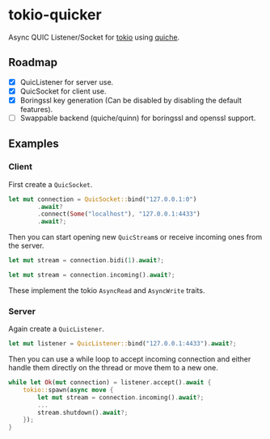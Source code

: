 # tokio-quicker

Async QUIC Listener/Socket for [tokio](https://tokio.rs/) using [quiche](https://github.com/cloudflare/quiche).

## Roadmap

- [x] QuicListener for server use.
- [x] QuicSocket for client use.
- [x] Boringssl key generation (Can be disabled by disabling the default features).
- [ ] Swappable backend (quiche/quinn) for boringssl and openssl support.

## Examples

### Client

First create a `QuicSocket`.
```rust
let mut connection = QuicSocket::bind("127.0.0.1:0")
        .await?
        .connect(Some("localhost"), "127.0.0.1:4433")
        .await?;
```
Then you can start opening new `QuicStream`s or receive incoming ones from the server.
```rust
let mut stream = connection.bidi(1).await?;
```
```rust
let mut stream = connection.incoming().await?;
```
These implement the tokio `AsyncRead` and `AsyncWrite` traits.

### Server

Again create a `QuicListener`.

```rust
let mut listener = QuicListener::bind("127.0.0.1:4433").await?;
```
Then you can use a while loop to accept incoming connection and either handle them directly on the thread or move them to a new one.
```rust
while let Ok(mut connection) = listener.accept().await {
    tokio::spawn(async move {
        let mut stream = connection.incoming().await?;
        ...
        stream.shutdown().await?;
    });
}
```
